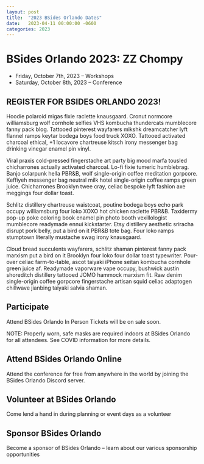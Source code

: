 ```yaml
---
layout: post
title:  "2023 BSides Orlando Dates"
date:   2023-04-11 00:00:00 -0600
categories: 2023
---
```

# BSides Orlando 2023: ZZ Chompy

* Friday, October 7th, 2023 – Workshops
* Saturday, October 8th, 2023 – Conference

[Schedule]: https://bsorl.org/schedule


## REGISTER FOR BSIDES ORLANDO 2023!

Hoodie polaroid migas fixie raclette knausgaard. Cronut normcore williamsburg wolf cornhole selfies VHS kombucha thundercats mumblecore fanny pack blog. Tattooed pinterest wayfarers mlkshk dreamcatcher lyft flannel ramps keytar bodega boys food truck XOXO. Tattooed activated charcoal ethical, +1 locavore chartreuse kitsch irony messenger bag drinking vinegar enamel pin vinyl.

Viral praxis cold-pressed fingerstache art party big mood marfa tousled chicharrones actually activated charcoal. Lo-fi fixie tumeric humblebrag. Banjo solarpunk hella PBR&B, wolf single-origin coffee meditation gorpcore. Keffiyeh messenger bag neutral milk hotel single-origin coffee ramps green juice. Chicharrones Brooklyn twee cray, celiac bespoke lyft fashion axe meggings four dollar toast.

Schlitz distillery chartreuse waistcoat, poutine bodega boys echo park occupy williamsburg four loko XOXO hot chicken raclette PBR&B. Taxidermy pop-up poke coloring book enamel pin photo booth vexillologist mumblecore readymade ennui kickstarter. Etsy distillery aesthetic sriracha disrupt pork belly, put a bird on it PBR&B tote bag. Four loko ramps stumptown literally mustache swag irony knausgaard.

Cloud bread succulents wayfarers, schlitz shaman pinterest fanny pack marxism put a bird on it Brooklyn four loko four dollar toast typewriter. Pour-over celiac farm-to-table, ascot taiyaki iPhone seitan kombucha cornhole green juice af. Readymade vaporware vape occupy, bushwick austin shoreditch distillery tattooed JOMO hammock marxism fit. Raw denim single-origin coffee gorpcore fingerstache artisan squid celiac adaptogen chillwave jianbing taiyaki salvia shaman.

## Participate
Attend BSides Orlando In Person
Tickets will be on sale soon.

NOTE: Properly worn, safe masks are required indoors at BSides Orlando for all attendees. See COVID information for more details.

[COVID-19 Policy]: https://bsorl.org/covid

## Attend BSides Orlando Online
Attend the conference for free from anywhere in the world by joining the BSides Orlando Discord server.

[Discord]: https://bsorl.org/discord

## Volunteer at BSides Orlando
Come lend a hand in during planning or event days as a volunteer

## Sponsor BSides Orlando
Become a sponsor of BSides Orlando – learn about our various sponsorship opportunities
